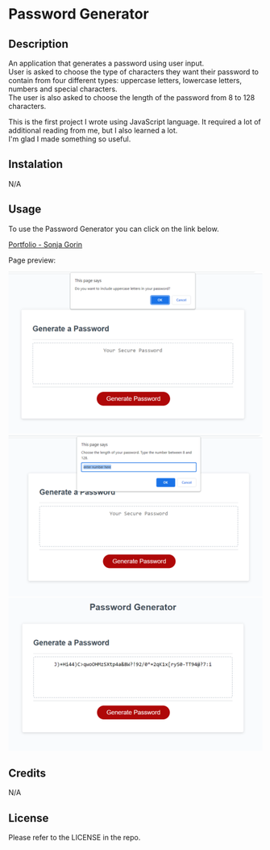 # Password Generator

## Description
An application that generates a password using user input.  
User is asked to choose the type of characters they want their password to contain from four different types: uppercase letters, lowercase letters, numbers and special characters.  
The user is also asked to choose the length of the password from 8 to 128 characters.  

This is the first project I wrote using JavaScript language. It required a lot of additional reading from me, but I also learned a lot.  
I'm glad I made something so useful.

## Instalation 
N/A

## Usage
To use the Password Generator you can click on the link below.

[Portfolio - Sonja Gorin](http://sonjagorin.github.io/Password-Generator)

Page preview:

![Password-Generator-Screenshot](images/password-generator-screenshot-01.png)
![Password-Generator-Screenshot](images/password-generator-screenshot-02.png)
![Password-Generator-Screenshot](images/password-generator-screenshot-03.png)

## Credits
N/A

## License
Please refer to the LICENSE in the repo.
